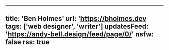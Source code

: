  ---
   title: 'Ben Holmes'
   url: 'https://bholmes.dev
   tags: ['web designer', 'writer']
   updatesFeed: 'https://andy-bell.design/feed/page/0/'
   nsfw: false
   rss: true
   ---

